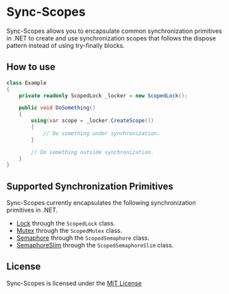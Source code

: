# Sync-Scopes

Sync-Scopes allows you to encapsulate common synchronization primitives in .NET to create and use synchronization scopes that follows the dispose pattern instead of using try-finally blocks.

## How to use
```csharp
class Example
{
	private readonly ScopedLock _locker = new ScopedLock();

	public void DoSomething()
	{
		using(var scope = _locker.CreateScope())
		{
			// Do something under synchronization.
		}

		// Do something outside synchronization.
	}
}
```

## Supported Synchronization Primitives
Sync-Scopes currently encapsulates the following synchronization primitives in .NET.
- [Lock](https://learn.microsoft.com/en-us/dotnet/csharp/language-reference/statements/lock) through the `ScopedLock` class.
- [Mutex](https://learn.microsoft.com/en-us/dotnet/api/system.threading.mutex) through the `ScopedMutex` class.
- [Semaphore](https://learn.microsoft.com/en-us/dotnet/api/system.threading.semaphore) through the `ScopedSemaphore` class.
- [SemaphoreSlim](https://learn.microsoft.com/en-us/dotnet/api/system.threading.semaphoreslim) through the `ScopedSemaphoreSlim` class.

## License
Sync-Scopes is licensed under the [MIT License](./LICENSE.txt)